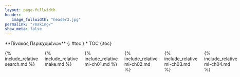```yaml
---
layout: page-fullwidth
header:
   image_fullwidth: "header3.jpg"
permalink: "/making/"
show_meta: false
---
```


<div class="row">
<div class="medium-4 medium-push-8 columns" markdown="1">
<div class="panel radius" markdown="1">
**Πίνακας Περιεχομένων**
{: #toc }
*  TOC
{:toc}
</div>
</div><!-- /.medium-4.columns -->

<div class="medium-8 medium-pull-4 columns" markdown="1">

{% include_relative search.md %}

{% include_relative make.md %}

{% include_relative mi-ch01.md %}

{% include_relative mi-ch02.md %}

{% include_relative mi-ch03.md %}

{% include_relative mi-ch04.md %}

{% include_relative mi-ch05.md %}

{% include_relative mi-ch06.md %}

{% include license.html %}

</div><!-- /.medium-8.columns -->
</div><!-- /.row -->
